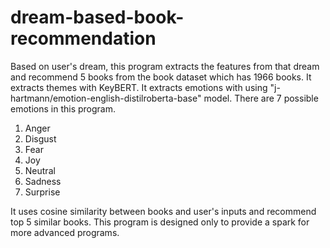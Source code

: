 # dream-based-book-recommendation
Based on user's dream, this program extracts the features from that dream and recommend 5 books from the book dataset which has 1966 books.
It extracts themes with KeyBERT. It extracts emotions with using "j-hartmann/emotion-english-distilroberta-base" model.
There are 7 possible emotions in this program.
1. Anger
2. Disgust
3. Fear
4. Joy
5. Neutral
6. Sadness
7. Surprise

It uses cosine similarity between books and user's inputs and recommend top 5 similar books.
This program is designed only to provide a spark for more advanced programs.

